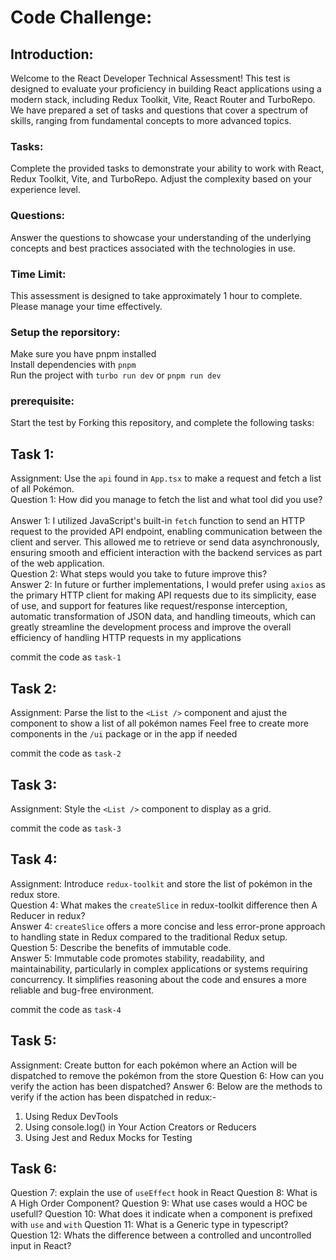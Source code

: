 # Code Challenge:

## Introduction:
Welcome to the React Developer Technical Assessment! This test is designed to evaluate your proficiency in building React applications using a modern stack, including Redux Toolkit, Vite, React Router and TurboRepo. We have prepared a set of tasks and questions that cover a spectrum of skills, ranging from fundamental concepts to more advanced topics.

### Tasks: 
Complete the provided tasks to demonstrate your ability to work with React, Redux Toolkit, Vite, and TurboRepo. Adjust the complexity based on your experience level.

### Questions:
Answer the questions to showcase your understanding of the underlying concepts and best practices associated with the technologies in use.

### Time Limit:
This assessment is designed to take approximately 1 hour to complete. Please manage your time effectively.

### Setup the reporsitory:
Make sure you have pnpm installed<br>
Install dependencies with `pnpm`<br>
Run the project with `turbo run dev` or `pnpm run dev`

### prerequisite:
Start the test by Forking this repository, and complete the following tasks:<br>

## Task 1:
Assignment: Use the `api` found in `App.tsx` to make a request and fetch a list of all Pokémon.<br>
Question 1: How did you manage to fetch the list and what tool did you use?<br><br>
Answer 1: I utilized JavaScript's built-in `fetch` function to send an HTTP request to the provided API endpoint, enabling communication between the client and server. This allowed me to retrieve or send data asynchronously, ensuring smooth and efficient interaction with the backend services as part of the web application.
<br>
Question 2: What steps would you take to future improve this?<br>
Answer 2: In future or further implementations, I would prefer using `axios` as the primary HTTP client for making API requests due to its simplicity, ease of use, and support for features like request/response interception, automatic transformation of JSON data, and handling timeouts, which can greatly streamline the development process and improve the overall efficiency of handling HTTP requests in my applications

commit the code as `task-1`<br>

## Task 2:
Assignment: Parse the list to the `<List />` component and ajust the component to show a list of all pokémon names
Feel free to create more components in the `/ui` package or in the app if needed 

commit the code as `task-2`<br>

## Task 3:
Assignment: Style the `<List />` component to display as a grid.

commit the code as `task-3`<br>

## Task 4:
Assignment: Introduce `redux-toolkit` and store the list of pokémon in the redux store.<br>
Question 4: What makes the `createSlice` in redux-toolkit difference then A Reducer in redux?<br>
Answer 4: `createSlice` offers a more concise and less error-prone approach to handling state in Redux compared to the traditional Redux setup.<br>
Question 5: Describe the benefits of immutable code.<br>
Answer 5: Immutable code promotes stability, readability, and maintainability, particularly in complex applications or systems requiring concurrency. It simplifies reasoning about the code and ensures a more reliable and bug-free environment.<br>

commit the code as `task-4`<br>

## Task 5:
Assignment: Create button for each pokémon where an Action will be dispatched to remove the pokémon from the store 
Question 6: How can you verify the action has been dispatched?
Answer 6: Below are the methods to verify if the action has been dispatched in redux:-<br>
1. Using Redux DevTools<br>
2. Using console.log() in Your Action Creators or Reducers<br>
3. Using Jest and Redux Mocks for Testing

## Task 6:
Question 7: explain the use of `useEffect` hook in React
Question 8: What is A High Order Component?
Question 9: What use cases would a HOC be usefull?
Question 10: What does it indicate when a component is prefixed with `use` and `with`
Question 11: What is a Generic type in typescript?
Question 12: Whats the difference between a controlled and uncontrolled input in React?





